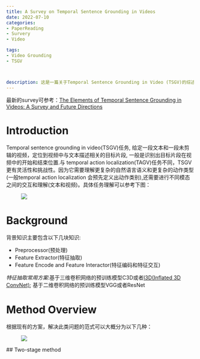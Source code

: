 ```yaml
---
title: A Survey on Temporal Sentence Grounding in Videos
date: 2022-07-10
categories:
- PaperReading
- Survery
- Video

tags:
- Video Grounding
- TSGV



description: 这是一篇关于Temporal Sentence Grounding in Video (TSGV)的综述。
---
```


最新的survey可参考：[The Elements of Temporal Sentence Grounding in Videos: A Survey and Future Directions](https://arxiv.org/pdf/2201.08071.pdf)

# Introduction
Temporal sentence grounding in video(TSGV)任务, 给定一段文本和一段未剪辑的视频，定位到视频中与文本描述相关的目标片段, 一般是识别出目标片段在视频中的开始和结束位置.与 temporal action localization(TAGV)任务不同，TSGV更有灵活性和挑战性。因为它需要理解更复杂的自然语言语义和更复杂的动作类型(一般temporal action localization 会预先定义出动作类别),还需要进行不同模态之间的交互和理解(文本和视频)。具体任务理解可以参考下图：
<figure>
<a><img src="{{site.url}}/pictures/TSGV.png"></a>
</figure>

# Background
背景知识主要包含以下几块知识:

- Preprocessor(预处理)
- Feature Extractor(特征抽取)
- Feature Encode and Feature Interactor(特征编码和特征交互)

*特征抽取常用方案*:基于三维卷积网络的预训练模型C3D或者[I3D(Inflated 3D ConvNet)](https://arxiv.org/pdf/1705.07750.pdf); 基于二维卷积网络的预训练模型VGG或者ResNet 

# Method Overview
根据现有的方案，解决此类问题的范式可以大概分为以下几种：
<figure>
<a><img src="{{site.url}}/pictures/TSGV_1.png"></a>
</figure>
## Two-stage method
